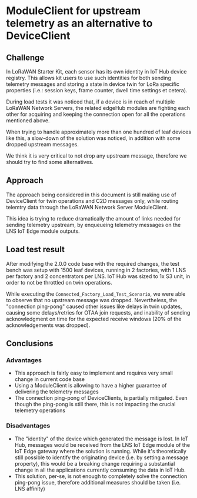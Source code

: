 # ModuleClient for upstream telemetry as an alternative to DeviceClient

## Challenge

In LoRaWAN Starter Kit, each sensor has its own identity in IoT Hub device registry. This allows kit users to use such identities for both sending telemetry messages and storing a state in device twin for LoRa specific properties (i.e.: session keys, frame counter, dwell time settings et cetera).

During load tests it was noticed that, if a device is in reach of multiple LoRaWAN Network Servers, the related edgeHub modules are fighting each other for acquiring and keeping the connection open for all the operations mentioned above.

When trying to handle approximately more than one hundred of leaf devices like this, a slow-down of the solution was noticed, in addition with some dropped upstream messages.

We think it is very critical to not drop any upstream message, therefore we should try to find some alternatives.

## Approach

The approach being considered in this document is still making use of DeviceClient for twin operations and C2D messages only, while routing telemtry data through the LoRaWAN Network Server ModuleClient.

This idea is trying to reduce dramatically the amount of links needed for sending telemetry upstream, by enqueueing telemetry messages on the LNS IoT Edge module outputs.

## Load test result

After modifying the 2.0.0 code base with the required changes, the test bench was setup with 1500 leaf devices, running in 2 factories, with 1 LNS per factory and 2 concentrators per LNS. IoT Hub was sized to 1x S3 unit, in order to not be throttled on twin operations.

While executing the `Connected_Factory_Load_Test_Scenario`, we were able to observe that no upstream message was dropped. Nevertheless, the "connection ping-pong" caused other issues like delays in twin updates, causing some delays/retries for OTAA join requests, and inability of sending acknowledgment on time for the expected receive windows (20% of the acknowledgements was dropped).

## Conclusions

### Advantages

- This approach is fairly easy to implement and requires very small change in current code base
- Using a ModuleClient is allowing to have a higher guarantee of delivering the telemetry messages
- The connection ping-pong of DeviceClients, is partially mitigated. Even though the ping-pong is still there, this is not impacting the crucial telemetry operations

### Disadvantages

- The "identity" of the device which generated the message is lost. In IoT Hub, messages would be received from the LNS IoT Edge module of the IoT Edge gateway where the solution is running. While it's theoretically still possible to identify the originating device (i.e. by setting a message property), this would be a breaking change requiring a substantial change in all the applications currently consuming the data in IoT Hub.
- This solution, per-se, is not enough to completely solve the connection ping-pong issue, therefore additional measures should be taken (i.e. LNS affinity)
